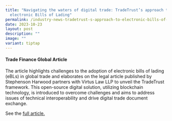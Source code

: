 ```yaml
---
title: "Navigating the waters of digital trade: TradeTrust’s approach to
  electronic Bills of Lading"
permalink: /industry-news-tradetrust-s-approach-to-electronic-bills-of-lading/
date: 2023-10-23
layout: post
description: ""
image: ""
variant: tiptap
---
```

<h4>Trade Finance Global Article</h4>
<p>The article highlights challenges to the adoption of electronic bills
of lading (eBLs) in global trade and elaborates on the legal article published
by Stephenson Harwood partners with Virtus Law LLP to unveil the TradeTrust
framework. This open-source digital solution, utilizing blockchain technology,
is introduced to overcome challenges and aims to address issues of technical
interoperability and drive digital trade document exchange.</p>
<p></p>
<p>See the <a href="https://www.tradefinanceglobal.com/posts/imda-navigating-waters-digital-trade-tradetrusts-approach-electronic-bills-of-lading/" rel="noopener noreferrer nofollow" target="_blank">full article.</a>
</p>
<p></p>
<p></p>